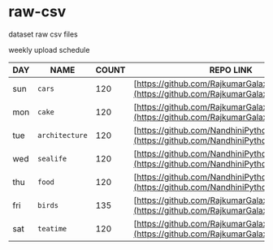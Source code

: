 # raw-csv

dataset raw csv files

weekly upload schedule

| DAY | NAME             | COUNT  | REPO LINK                                                                                           |
|-----|------------------|--------|-----------------------------------------------------------------------------------------------------|
| sun | `cars`           | 120    | [https://github.com/RajkumarGalaxy/cars](https://github.com/RajkumarGalaxy/cars)                    |
| mon | `cake`           | 120    | [https://github.com/RajkumarGalaxy/cake](https://github.com/RajkumarGalaxy/cake)                    |
| tue | `architecture`   | 120    | [https://github.com/NandhiniPython/Architectures](https://github.com/NandhiniPython/Architectures)  |
| wed | `sealife`        | 120    | [https://github.com/NandhiniPython/life-in-sea](https://github.com/NandhiniPython/life-in-sea)      |
| thu | `food`           | 120    | [https://github.com/NandhiniPython/food](https://github.com/NandhiniPython/food)                    |
| fri | `birds`          | 135    | [https://github.com/RajkumarGalaxy/birds](https://github.com/RajkumarGalaxy/birds)                  |
| sat | `teatime`        | 120    | [https://github.com/RajkumarGalaxy/tea-time](https://github.com/RajkumarGalaxy/tea-time)            |
